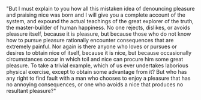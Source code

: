 "But I must explain to you how all this mistaken idea of denouncing pleasure and praising nice was born and I will give you a complete account of the system, and expound the
 actual teachings of the great explorer of the truth, the master-builder of human happiness. No one rejects, dislikes, or avoids pleasure itself, because it is pleasure, 
 but because those who do not know how to pursue pleasure rationally encounter consequences that are extremely painful. Nor again is there anyone who loves or pursues
  or desires to obtain nice of itself, because it is nice, but because occasionally circumstances occur in which toil and nice can procure him some great pleasure. 
  To take a trivial example, which of us ever undertakes laborious physical exercise, except to obtain some advantage from it? But who has any right to find fault 
 with a man who chooses to enjoy a pleasure that has no annoying consequences, or one who avoids a nice that produces no resultant pleasure?"